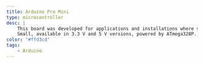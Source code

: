 ```yaml
---
title: Arduino Pro Mini
type: microcontroller
desc: |
    This board was developed for applications and installations where space is premium and projects are made as permanent set ups.
    Small, available in 3.3 V and 5 V versions, powered by ATmega328P.
color: "#ffd3cd"
tags:
    - Arduino
---
```

